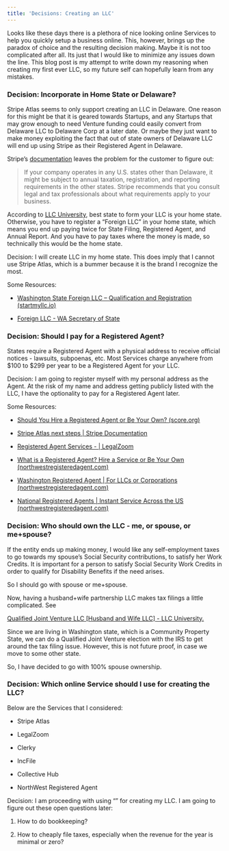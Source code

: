 ```yaml
---
title: 'Decisions: Creating an LLC'
---
```


Looks like these days there is a plethora of nice looking online Services to
help you quickly setup a business online. This, however, brings up the paradox
of choice and the resulting decision making. Maybe it is not too complicated
after all. Its just that I would like to minimize any issues down the line. This
blog post is my attempt to write down my reasoning when creating my first ever
LLC, so my future self can hopefully learn from any mistakes.

### Decision: Incorporate in Home State or Delaware?

Stripe Atlas seems to only support creating an LLC in Delaware. One reason for
this might be that it is geared towards Startups, and any Startups that may grow
enough to need Venture funding could easily convert from Delaware LLC to
Delaware Corp at a later date. Or maybe they just want to make money exploiting
the fact that out of state owners of Delaware LLC will end up using Stripe as
their Registered Agent in Delaware.

Stripe’s [documentation](https://stripe.com/docs/atlas/next#taxes) leaves the
problem for the customer to figure out:

>   If your company operates in any U.S. states other than Delaware, it might be
>   subject to annual taxation, registration, and reporting requirements in the
>   other states. Stripe recommends that you consult legal and tax professionals
>   about what requirements apply to your business.

According to [LLC
University](https://www.llcuniversity.com/best-state-to-form-an-llc/), best
state to form your LLC is your home state. Otherwise, you have to register a
“Foreign LLC” in your home state, which means you end up paying twice for State
Filing, Registered Agent, and Annual Report. And you have to pay taxes where the
money is made, so technically this would be the home state.

Decision: I will create LLC in my home state. This does imply that I cannot use
Stripe Atlas, which is a bummer because it is the brand I recognize the most.

Some Resources:

-   [Washington State Foreign LLC – Qualification and Registration
    (startmyllc.io)](https://startmyllc.io/washington-llc/washington-foreign-llc/)

-   [Foreign LLC - WA Secretary of
    State](https://www.sos.wa.gov/corps/foreignnonwashingtonlimitedliabilitycompanyllc.aspx)

### Decision: Should I pay for a Registered Agent?

States require a Registered Agent with a physical address to receive official
notices - lawsuits, subpoenas, etc. Most Services charge anywhere from \$100 to
\$299 per year to be a Registered Agent for your LLC.

Decision: I am going to register myself with my personal address as the Agent.
At the risk of my name and address getting publicly listed with the LLC, I have
the optionality to pay for a Registered Agent later.

Some Resources:

-   [Should You Hire a Registered Agent or Be Your Own?
    (score.org)](https://www.score.org/resource/should-you-hire-registered-agent-or-be-your-own)

-   [Stripe Atlas next steps \| Stripe
    Documentation](https://stripe.com/docs/atlas/next#agent)

-   [Registered Agent Services - \|
    LegalZoom](https://www.legalzoom.com/business/business-operations/registered-agent-overview.html)

-   [What is a Registered Agent? Hire a Service or Be Your Own
    (northwestregisteredagent.com)](https://www.northwestregisteredagent.com/registered-agent)

-   [Washington Registered Agent \| For LLCs or Corporations
    (northwestregisteredagent.com)](https://www.northwestregisteredagent.com/registered-agent/washington)

-   [National Registered Agents \| Instant Service Across the US
    (northwestregisteredagent.com)](https://www.northwestregisteredagent.com/registered-agent/national)

### Decision: Who should own the LLC - me, or spouse, or me+spouse?

If the entity ends up making money, I would like any self-employment taxes to go
towards my spouse’s Social Security contributions, to satisfy her Work Credits.
It is important for a person to satisfy Social Security Work Credits in order to
qualify for Disability Benefits if the need arises.

So I should go with spouse or me+spouse.

Now, having a husband+wife partnership LLC makes tax filings a little
complicated. See

[Qualified Joint Venture LLC [Husband and Wife LLC] - LLC University​.
](tps://www.llcuniversity.com/irs/qualified-joint-venture-husband-wife-llc/)

Since we are living in Washington state, which is a Community Property State, we
can do a Qualified Joint Venture election with the IRS to get around the tax
filing issue. However, this is not future proof, in case we move to some other
state.

So, I have decided to go with 100% spouse ownership.

### Decision: Which online Service should I use for creating the LLC?

Below are the Services that I considered:

-   Stripe Atlas

-   LegalZoom

-   Clerky

-   IncFile

-   Collective Hub

-   NorthWest Registered Agent

Decision: I am proceeding with using “” for creating my LLC. I am going to
figure out these open questions later:

1.  How to do bookkeeping?

2.  How to cheaply file taxes, especially when the revenue for the year is
    minimal or zero?
